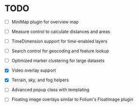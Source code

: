 # TODO

- [ ] MiniMap plugin for overview map
- [ ] Measure control to calculate distances and areas
- [ ] TimeDimension support for time-enabled layers
- [ ] Search control for geocoding and feature lookup
- [ ] Optimized marker clustering for large datasets
- [x] Video overlay support
- [x] Terrain, sky, and fog helpers
- [ ] Advanced popup class with templating

- [ ] Floating image overlays similar to Folium's FloatImage plugin
